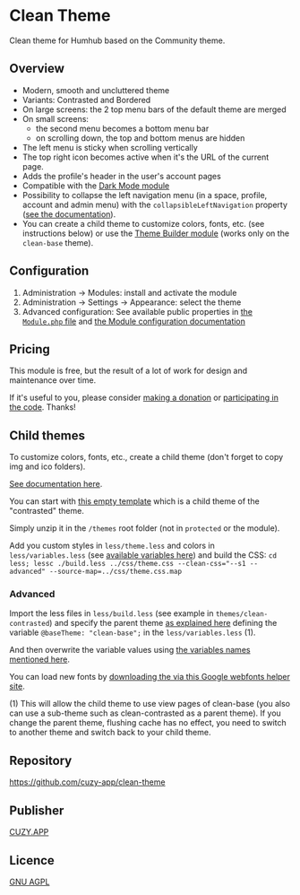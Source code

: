 # Clean Theme

Clean theme for Humhub based on the Community theme.

## Overview

- Modern, smooth and uncluttered theme
- Variants: Contrasted and Bordered
- On large screens: the 2 top menu bars of the default theme are merged
- On small screens:
    - the second menu becomes a bottom menu bar
    - on scrolling down, the top and bottom menus are hidden
- The left menu is sticky when scrolling vertically
- The top right icon becomes active when it's the URL of the current page.
- Adds the profile's header in the user's account pages
- Compatible with the [Dark Mode module](https://marketplace.humhub.com/module/dark-mode/description)
- Possibility to collapse the left navigation menu (in a space, profile, account and admin menu) with the `collapsibleLeftNavigation` property ([see the documentation](https://docs.humhub.org/docs/admin/advanced-configuration)).
- You can create a child theme to customize colors, fonts, etc. (see instructions below) or use the [Theme Builder module](https://marketplace.humhub.com/module/theme-builder) (works only on the `clean-base` theme).

## Configuration

1. Administration -> Modules: install and activate the module
2. Administration -> Settings -> Appearance: select the theme
3. Advanced configuration: See available public properties in [the `Module.php` file](https://github.com/cuzy-app/clean-theme/blob/master/Module.php) and [the Module configuration documentation](https://docs.humhub.org/docs/admin/advanced-configuration#module-configurations)

## Pricing

This module is free, but the result of a lot of work for design and maintenance over time.

If it's useful to you, please consider [making a donation](https://www.cuzy.app/checkout/donate/) or [participating in the code](https://github.com/cuzy-app/clean-theme). Thanks!

## Child themes

To customize colors, fonts, etc., create a child theme (don't forget to copy img and ico folders).

[See documentation here](https://docs.humhub.org/docs/theme/overview).

You can start with [this empty template](https://github.com/cuzy-app/clean-theme/blob/master/docs/clean-theme-contrasted-child.zip) which is a child theme of the "contrasted" theme.

Simply unzip it in the `/themes` root folder (not in `protected` or the module).

Add you custom styles in `less/theme.less` and colors in `less/variables.less` (see [available variables here](https://github.com/humhub/humhub/blob/master/static/less/variables.less)) and build the CSS: `cd less; lessc ./build.less ../css/theme.css --clean-css="--s1 --advanced" --source-map=../css/theme.css.map`

### Advanced

Import the less files in `less/build.less` (see example in `themes/clean-contrasted`) and specify the parent theme [as explained here](https://docs.humhub.org/docs/theme/css) defining the variable `@baseTheme: "clean-base";` in the `less/variables.less` (1).

And then overwrite the variable values using [the variables names mentioned here](https://github.com/humhub/humhub/blob/master/static/less/variables.less).

You can load new fonts by [downloading the via this Google webfonts helper site](https://google-webfonts-helper.herokuapp.com/fonts).

(1) This will allow the child theme to use view pages of clean-base (you also can use a sub-theme such as clean-contrasted as a parent theme). If you change the parent theme, flushing cache has no effect, you need to switch to another theme and switch back to your child theme.

## Repository

https://github.com/cuzy-app/clean-theme

## Publisher

[CUZY.APP](https://www.cuzy.app/)

## Licence

[GNU AGPL](https://github.com/cuzy-app/clean-theme/blob/master/docs/LICENCE.md)
